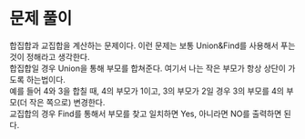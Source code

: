 # 문제 풀이

합집합과 교집합을 계산하는 문제이다. 이런 문제는 보통 Union&Find를 사용해서 푸는것이 정해라고 생각한다.   
합집합일 경우 Union을 통해 부모를 합쳐준다. 여기서 나는 작은 부모가 항상 상단이 가도록 하는법이다.   
예를 들어 4와 3을 합칠 때, 4의 부모가 1이고, 3의 부모가 2일 경우 3의 부모를 4의 부모(더 작은 쪽으로) 변경한다.   
교집합의 경우 Find를 통해서 부모를 찾고 일치하면 Yes, 아니라면 NO를 출력하면 된다.